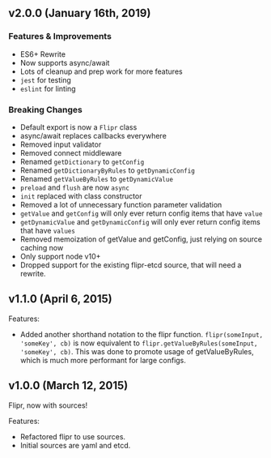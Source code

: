 ## v2.0.0 (January 16th, 2019)

### Features & Improvements

- ES6+ Rewrite
- Now supports async/await
- Lots of cleanup and prep work for more features
- `jest` for testing
- `eslint` for linting

### Breaking Changes

- Default export is now a `Flipr` class
- async/await replaces callbacks everywhere
- Removed input validator
- Removed connect middleware
- Renamed `getDictionary` to `getConfig`
- Renamed `getDictionaryByRules` to `getDynamicConfig`
- Renamed `getValueByRules` to `getDynamicValue`
- `preload` and `flush` are now `async`
- `init` replaced with class constructor
- Removed a lot of unnecessary function parameter validation
- `getValue` and `getConfig` will only ever return config items that have `value`
- `getDynamicValue` and `getDynamicConfig` will only ever return config items that have `values`
- Removed memoization of getValue and getConfig, just relying on source caching now
- Only support node v10+
- Dropped support for the existing flipr-etcd source, that will need a rewrite.

## v1.1.0 (April 6, 2015)

Features:

  - Added another shorthand notation to the flipr function.  `flipr(someInput, 'someKey', cb)` is now equivalent to `flipr.getValueByRules(someInput, 'someKey', cb)`.  This was done to promote usage of getValueByRules, which is much more performant for large configs.


## v1.0.0 (March 12, 2015)

Flipr, now with sources!

Features:

  - Refactored flipr to use sources.
  - Initial sources are yaml and etcd.
